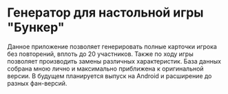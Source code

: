 # Генератор для настольной игры "Бункер"
Данное приложение позволяет генерировать полные карточки игрока без повторений, вплоть до 20 участников. Также по ходу игры позволяет производить замены различных характеристик. База данных собрана мною лично и максимально приближена к оригинальной версии. В будущем планируется выпуск на Android и расширение до разных фан-версий.
